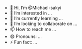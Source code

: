 - 👋 Hi, I’m @Michael-sakyi
- 👀 I’m interested in ...
- 🌱 I’m currently learning ...
- 💞️ I’m looking to collaborate on ...
- 📫 How to reach me ...
- 😄 Pronouns: ...
- ⚡ Fun fact: ...

<!---
Michael-sakyi/Michael-sakyi is a ✨ special ✨ repository because its `README.md` (this file) appears on your GitHub profile.
You can click the Preview link to take a look at your changes.
--->
